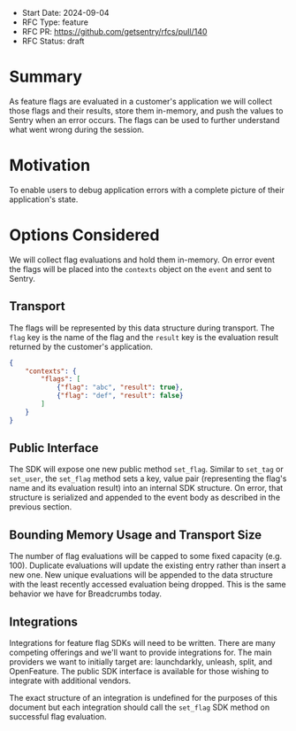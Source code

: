 - Start Date: 2024-09-04
- RFC Type: feature
- RFC PR: https://github.com/getsentry/rfcs/pull/140
- RFC Status: draft

# Summary

As feature flags are evaluated in a customer's application we will collect those flags and their results, store them in-memory, and push the values to Sentry when an error occurs. The flags can be used to further understand what went wrong during the session.

# Motivation

To enable users to debug application errors with a complete picture of their application's state.

# Options Considered

We will collect flag evaluations and hold them in-memory.  On error event the flags will be placed into the `contexts` object on the `event` and sent to Sentry.

## Transport

The flags will be represented by this data structure during transport. The `flag` key is the name of the flag and the `result` key is the evaluation result returned by the customer's application.

```json
{
    "contexts": {
        "flags": [
            {"flag": "abc", "result": true},
            {"flag": "def", "result": false}
        ]
    }
}
```

## Public Interface

The SDK will expose one new public method `set_flag`.  Similar to `set_tag` or `set_user`, the `set_flag` method sets a key, value pair (representing the flag's name and its evaluation result) into an internal SDK structure. On error, that structure is serialized and appended to the event body as described in the previous section.

## Bounding Memory Usage and Transport Size

The number of flag evaluations will be capped to some fixed capacity (e.g. 100). Duplicate evaluations will update the existing entry rather than insert a new one. New unique evaluations will be appended to the data structure with the least recently accessed evaluation being dropped. This is the same behavior we have for Breadcrumbs today.

## Integrations

Integrations for feature flag SDKs will need to be written. There are many competing offerings and we'll want to provide integrations for. The main providers we want to initially target are: launchdarkly, unleash, split, and OpenFeature. The public SDK interface is available for those wishing to integrate with additional vendors.

The exact structure of an integration is undefined for the purposes of this document but each integration should call the `set_flag` SDK method on successful flag evaluation.
